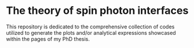 # The theory of spin photon interfaces

This repository is dedicated to the comprehensive collection of codes utilized to generate the plots and/or analytical expressions showcased within the pages of my PhD thesis.


